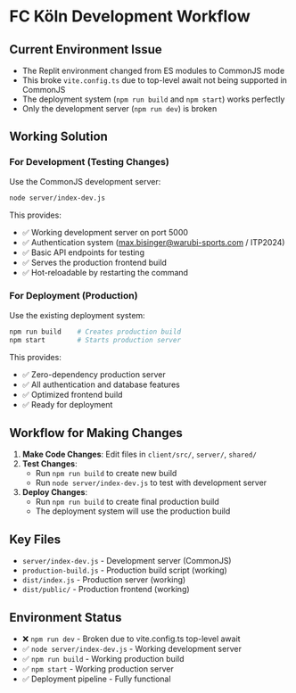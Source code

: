 # FC Köln Development Workflow

## Current Environment Issue
- The Replit environment changed from ES modules to CommonJS mode
- This broke `vite.config.ts` due to top-level await not being supported in CommonJS
- The deployment system (`npm run build` and `npm start`) works perfectly
- Only the development server (`npm run dev`) is broken

## Working Solution

### For Development (Testing Changes)
Use the CommonJS development server:
```bash
node server/index-dev.js
```

This provides:
- ✅ Working development server on port 5000
- ✅ Authentication system (max.bisinger@warubi-sports.com / ITP2024)
- ✅ Basic API endpoints for testing
- ✅ Serves the production frontend build
- ✅ Hot-reloadable by restarting the command

### For Deployment (Production)
Use the existing deployment system:
```bash
npm run build    # Creates production build
npm start        # Starts production server
```

This provides:
- ✅ Zero-dependency production server
- ✅ All authentication and database features
- ✅ Optimized frontend build
- ✅ Ready for deployment

## Workflow for Making Changes

1. **Make Code Changes**: Edit files in `client/src/`, `server/`, `shared/`
2. **Test Changes**: 
   - Run `npm run build` to create new build
   - Run `node server/index-dev.js` to test with development server
3. **Deploy Changes**:
   - Run `npm run build` to create final production build
   - The deployment system will use the production build

## Key Files
- `server/index-dev.js` - Development server (CommonJS)
- `production-build.js` - Production build script (working)
- `dist/index.js` - Production server (working)
- `dist/public/` - Production frontend (working)

## Environment Status
- ❌ `npm run dev` - Broken due to vite.config.ts top-level await
- ✅ `node server/index-dev.js` - Working development server
- ✅ `npm run build` - Working production build
- ✅ `npm start` - Working production server
- ✅ Deployment pipeline - Fully functional